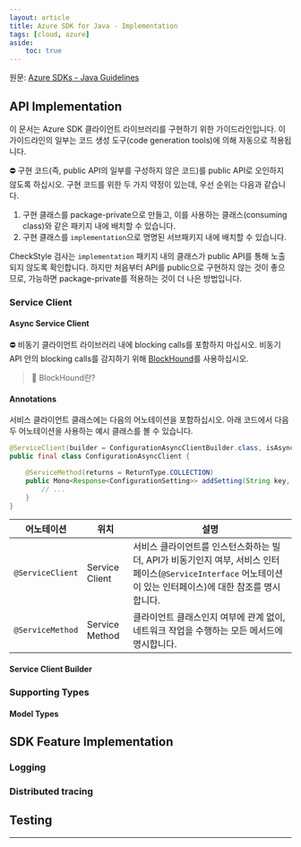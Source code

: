 ```yaml
---
layout: article
title: Azure SDK for Java - Implementation
tags: [cloud, azure]
aside:
    toc: true
---
```


원문: [Azure SDKs - Java Guidelines](https://azure.github.io/azure-sdk/java_implementation.html)

## API Implementation
이 문서는 Azure SDK 클라이언트 라이브러리를 구현하기 위한 가이드라인입니다. 이 가이드라인의 일부는 코드 생성 도구(code generation tools)에 의해 자동으로 적용됩니다.

⛔️ 구현 코드(즉, public API의 일부를 구성하지 않은 코드)를 public API로 오인하지 않도록 하십시오. 구현 코드를 위한 두 가지 약정이 있는데, 우선 순위는 다음과 같습니다.
1. 구현 클래스를 package-private으로 만들고, 이를 사용하는 클래스(consuming class)와 같은 패키지 내에 배치할 수 있습니다.
2. 구현 클래스를 `implementation`으로 명명된 서브패키지 내에 배치할 수 있습니다.

CheckStyle 검사는 `implementation` 패키지 내의 클래스가 public API를 통해 노출되지 않도록 확인합니다. 하지만 처음부터 API를 public으로 구현하지 않는 것이 좋으므로, 가능하면 package-private를 적용하는 것이 더 나은 방법입니다.

### Service Client
#### Async Service Client
⛔️ 비동기 클라이언트 라이브러리 내에 blocking calls를 포함하지 마십시오. 비동기 API 안의 blocking calls를 감지하기 위해 [BlockHound](https://github.com/reactor/BlockHound)를 사용하십시오.

> 📌 BlockHound란?

#### Annotations
서비스 클라이언트 클래스에는 다음의 어노테이션을 포함하십시오. 아래 코드에서 다음 두 어노테이션을 사용하는 예시 클래스를 볼 수 있습니다.
```java
@ServiceClient(builder = ConfigurationAsyncClientBuilder.class, isAsync = true, service = ConfigurationService.class)
public final class ConfigurationAsyncClient {

    @ServiceMethod(returns = ReturnType.COLLECTION)
    public Mono<Response<ConfigurationSetting>> addSetting(String key, String value) {
        // ...
    }
}
```

| 어노테이션          | 위치  | 설명 |
|------------------|------|------|
| `@ServiceClient` |Service Client|서비스 클라이언트를 인스턴스화하는 빌더, API가 비동기인지 여부, 서비스 인터페이스(`@ServiceInterface` 어노테이션이 있는 인터페이스)에 대한 참조를 명시합니다.|
| `@ServiceMethod` |Service Method|클라이언트 클래스인지 여부에 관계 없이, 네트워크 작업을 수행하는 모든 메서드에 명시합니다.|

#### Service Client Builder

### Supporting Types

#### Model Types

## SDK Feature Implementation

### Logging

### Distributed tracing

## Testing

<!--more-->

---
